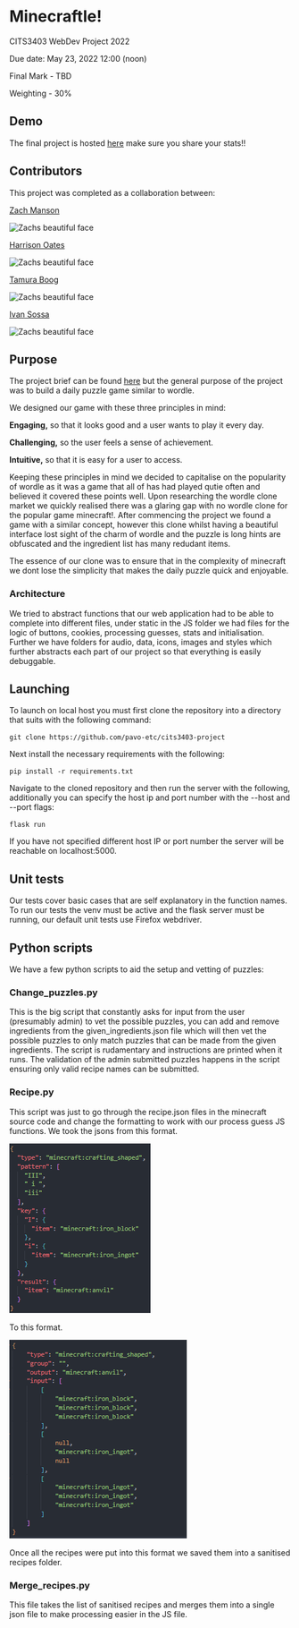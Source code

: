 # Minecraftle!

CITS3403 WebDev Project 2022

Due date: May 23, 2022 12:00 (noon)

Final Mark - TBD

Weighting - 30%

## Demo

The final project is hosted [here](https://minecraftle.zachmanson.com/#)
make sure you share your stats!!

## Contributors

This project was completed as a collaboration between:

[Zach Manson](https://github.com/pavo-etc)

<img alt="Zachs beautiful face" src="https://avatars.githubusercontent.com/u/24368336?v=4" width="100">

[Harrison Oates](https://github.com/Oatesha)

<img alt="Zachs beautiful face" src="https://avatars.githubusercontent.com/u/73292759?v=4" width="100">

[Tamura Boog](https://github.com/Tamura77)

<img alt="Zachs beautiful face" src="https://avatars.githubusercontent.com/u/92499933?v=4" width="100">

[Ivan Sossa](https://github.com/SossaG)

<img alt="Zachs beautiful face" src="https://avatars.githubusercontent.com/u/53945538?v=4" width="100">

## Purpose

The project brief can be found [here](https://teaching.csse.uwa.edu.au/units/CITS3403/) but the general purpose of the project was to build a daily puzzle game similar to wordle.

We designed our game with these three principles in mind:

<strong>Engaging,</strong> so that it looks good and a user wants to play it every day.

<strong>Challenging,</strong> so the user feels a sense of achievement.

<strong>Intuitive,</strong> so that it is easy for a user to access.

Keeping these principles in mind we decided to capitalise on the popularity of wordle as it was a game that all of has had played qutie often and believed it covered these points well. Upon researching the wordle clone market we quickly realised there was a glaring gap with no wordle clone for the popular game minecraft!. After commencing the project we found a game with a similar concept, however this clone whilst having a beautiful interface lost sight of the charm of wordle and the puzzle is long hints are obfuscated and the ingredient list has many redudant items.

The essence of our clone was to ensure that in the complexity of minecraft we dont lose the simplicity that makes the daily puzzle quick and enjoyable.

### Architecture
We tried to abstract functions that our web application had to be able to complete into different files, under static in the JS folder we had files for the logic of buttons, cookies, processing guesses, stats and initialisation. Further we have folders for audio, data, icons, images and styles which further abstracts each part of our project so that everything is easily debuggable.

## Launching
To launch on local host you must first clone the repository into a directory that suits with the following command:
```
git clone https://github.com/pavo-etc/cits3403-project
```

Next install the necessary requirements with the following:

```
pip install -r requirements.txt
```

Navigate to the cloned repository and then run the server with the following, additionally you can specify the host ip and port number with the --host and --port flags:

```
flask run
```

If you have not specified different host IP or port number the server will be reachable on localhost:5000.


## Unit tests

Our tests cover basic cases that are self explanatory in the function names. To run our tests the venv must be active and the flask server must be running, our default unit tests use Firefox webdriver.

## Python scripts

We have a few python scripts to aid the setup and vetting of puzzles:

### Change_puzzles.py

This is the big script that constantly asks for input from the user (presumably admin) to vet the possible puzzles, you can add and remove ingredients from the given_ingredients.json file which will then vet the possible puzzles to only match puzzles that can be made from the given ingredients. The script is rudamentary and instructions are printed when it runs. The validation of the admin submitted puzzles happens in the script ensuring only valid recipe names can be submitted.

### Recipe.py

This script was just to go through the recipe.json files in the minecraft source code and change the formatting to work with our process guess JS functions. We took the jsons from this format.

![original recipe format](/app/static/images/original.png)

To this format.

![New format](/app/static/images/new.png)

Once all the recipes were put into this format we saved them into a sanitised recipes folder.

### Merge_recipes.py
This file takes the list of sanitised recipes and merges them into a single json file to make processing easier in the JS file.

